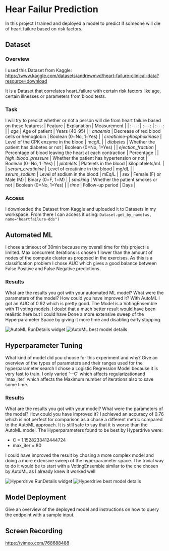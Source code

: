 # Hear Failur Prediction

In this project I trained and deployed a model to predict if someone will die of heart failure based on risk factors.

## Dataset

### Overview
I used this Dataset from Kaggle:
https://www.kaggle.com/datasets/andrewmvd/heart-failure-clinical-data?resource=download

It is a Dataset that correlates heart_failure with certain risk factors like age, certain illnesses or parameters from blood tests.

### Task
I will try to predict whether or not a person will die from heart failure based on these features:
| Feature | Explanation | Measurement |
| :---: | :---: | :---: |
| *age* | Age of patient | Years (40-95) |
| *anaemia* | Decrease of red blood cells or hemoglobin | Boolean (0=No, 1=Yes) |
| *creatinine-phosphokinase* | Level of the CPK enzyme in the blood | mcg/L |
| *diabetes* | Whether the patient has diabetes or not | Boolean (0=No, 1=Yes) |
| *ejection_fraction* | Percentage of blood leaving the heart at each contraction | Percentage |
| *high_blood_pressure* | Whether the patient has hypertension or not | Boolean (0=No, 1=Yes) |
| *platelets* | Platelets in the blood | kiloplatelets/mL	|
| *serum_creatinine* | Level of creatinine in the blood | mg/dL |
| *serum_sodium* | Level of sodium in the blood | mEq/L |
| *sex* | Female (F) or Male (M) | Binary (0=F, 1=M) |
| *smoking* | Whether the patient smokes or not | Boolean (0=No, 1=Yes) |
| *time* | Follow-up period | Days |

### Access
I downloaded the Dataset from Kaggle and uploaded it to Datasets in my workspace. From there I can access it using:
```Dataset.get_by_name(ws, name="heartfailure-dds")```

## Automated ML
I chose a timeout of 30min because my overall time for this project is limited. Max concurrent iterations is chosen 1 lower than the amount of nodes of 
the compute cluster as proposed in the exercises. As this is a classification problem I chose AUC which gives a good balance between False Positive and 
False Negative predictions.

### Results
What are the results you got with your automated ML model? What were the parameters of the model? How could you have improved it?
With AutoML I got an AUC of 0.92 which is pretty good. The Model is a VotingEnsemble with 11 voting models. I doubt that a much better result would have been realistic here 
but I could have Done a more extensive sweep of the Hyperparameter Space by giving it more time and disabling early stopping.


![AutoML RunDetails widget](./img/a.png)
![AutoML best model details](./img/b.png)

## Hyperparameter Tuning
What kind of model did you choose for this experiment and why? Give an overview of the types of parameters and their ranges used for the hyperparameter search
I chose a Logistic Regression Model because it is very fast to train. I only varied '--C' which affects regularizationand 'max_iter' which affects the
Maximum number of iterations also to save some time.

### Results
What are the results you got with your model? What were the parameters of the model? How could you have improved it?
I achieved an accuracy of 0.76 which is not perfect for comparison as a chose a different metric compared to the AutoML approach. It is still safe to say that 
it is worse than the AutoML model.
The Hyperparameters found to be best by Hyperdrive were:
- C = 1.1528233412444724
- max_iter = 80

I could have improved the result by chosing a more complex model and doing a more extensive sweep of the hyperparameter space. 
The trivial way to do it would be to start with a VotingEnsemble similar to the one chosen by AutoML as I already knew
it worked well

![Hyperdrive RunDetails widget](./img/a.png)
![Hyperdrive best model details](./img/b.png)

## Model Deployment
Give an overview of the deployed model and instructions on how to query the endpoint with a sample input.

## Screen Recording
https://vimeo.com/768688488

